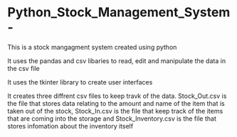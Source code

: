 # Python_Stock_Management_System-

This is a stock mangagment system created using python

It uses the pandas and csv libaries to read, edit and manipulate the data in the csv file

It uses the tkinter library to create user interfaces

It creates three diffrent csv files to keep travk of the data. Stock_Out.csv is the file that stores data relating to the amount and name of the item that is taken out of the stock, Stock_In.csv is the file that keep track of the items that are coming into the storage and Stock_Inventory.csv is the file that stores infomation about the inventory itself
